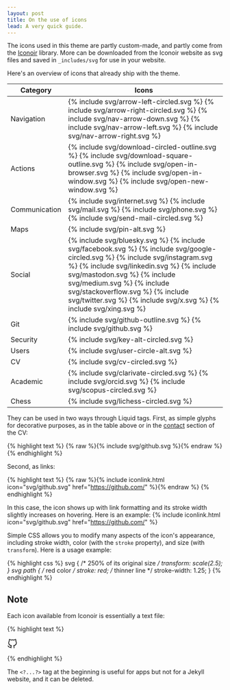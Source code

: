 ```yaml
---
layout: post
title: On the use of icons
lead: A very quick guide.
---
```


The icons used in this theme are partly custom-made, and partly come from the [Iconoir](https://iconoir.com/) library. More can be downloaded from the Iconoir website as svg files and saved in `_includes/svg` for use in your website.

Here's an overview of icons that already ship with the theme.

<table class="table">
  <thead>
    <tr>
      <th>Category</th>
      <th>Icons</th>
    </tr>
  </thead>
  <tbody>
    <tr>
      <td>Navigation</td>
      <td>
      {% include svg/arrow-left-circled.svg %}
      {% include svg/arrow-right-circled.svg %}
      {% include svg/nav-arrow-down.svg %}
      {% include svg/nav-arrow-left.svg %}
      {% include svg/nav-arrow-right.svg %}
      </td>
    </tr>
    <tr>
      <td>Actions</td>
      <td>
      {% include svg/download-circled-outline.svg %}
      {% include svg/download-square-outline.svg %}
      {% include svg/open-in-browser.svg %}
      {% include svg/open-in-window.svg %}
      {% include svg/open-new-window.svg %}
      </td>
    </tr>
    <tr>
      <td>Communication</td>
      <td>
      {% include svg/internet.svg %}
      {% include svg/mail.svg %}
      {% include svg/phone.svg %}
      {% include svg/send-mail-circled.svg %}
      </td>
    </tr>
    <tr>
      <td>Maps</td>
      <td>
      {% include svg/pin-alt.svg %}
      </td>
    </tr>
    <tr>
      <td>Social</td>
      <td>
      {% include svg/bluesky.svg %}
      {% include svg/facebook.svg %}
      {% include svg/google-circled.svg %}
      {% include svg/instagram.svg %}
      {% include svg/linkedin.svg %}
      {% include svg/mastodon.svg %}
      {% include svg/medium.svg %}
      {% include svg/stackoverflow.svg %}
      {% include svg/twitter.svg %}
      {% include svg/x.svg %}
      {% include svg/xing.svg %}
      </td>
    </tr>
    <tr>
      <td>Git</td>
      <td>
      {% include svg/github-outline.svg %}
      {% include svg/github.svg %}
      </td>
    </tr>
    <tr>
      <td>Security</td>
      <td>
      {% include svg/key-alt-circled.svg %}
      </td>
    </tr>
    <tr>
      <td>Users</td>
      <td>
      {% include svg/user-circle-alt.svg %}
      </td>
    </tr>
    <tr>
      <td>CV</td>
      <td>
      {% include svg/cv-circled.svg %}
      </td>
    </tr>
    <tr>
      <td>Academic</td>
      <td>
      {% include svg/clarivate-circled.svg %}
      {% include svg/orcid.svg %}
      {% include svg/scopus-circled.svg %}
      </td>
    </tr>
    <tr>
      <td>Chess</td>
      <td>
      {% include svg/lichess-circled.svg %}
      </td>
    </tr>
  </tbody>
</table>

They can be used in two ways through Liquid tags. First, as simple glyphs for decorative purposes, as in the table above or in the [contact](/cv) section of the CV:

{% highlight text %}
{% raw %}{% include svg/github.svg %}{% endraw %}
{% endhighlight %}

Second, as links:

{% highlight text %}
{% raw %}{% include iconlink.html icon="svg/github.svg" href="https://github.com/" %}{% endraw %}
{% endhighlight %}

In this case, the icon shows up with link formatting and its stroke width slightly increases on hovering. Here is an example: {% include iconlink.html icon="svg/github.svg" href="https://github.com/" %}

Simple CSS allows you to modify many aspects of the icon's appearance, including stroke width, color (with the `stroke` property), and size (with `transform`). Here is a usage example:

{% highlight css %}
svg {
  /* 250% of its original size */
  transform: scale(2.5);
  }
svg path {
    /* red color */
    stroke: red;
    /* thinner line */
    stroke-width: 1.25;
  }
{% endhighlight %}

## Note

Each icon available from Iconoir is essentially a text file:

{% highlight text %}

<?xml version="1.0" encoding="UTF-8"?><svg width="24px" height="24px" stroke-width="1.5" viewBox="0 0 24 24" fill="none" xmlns="http://www.w3.org/2000/svg" color="#000000"><path d="M16 22.027v-2.87a3.37 3.37 0 00-.94-2.61c3.14-.35 6.44-1.54 6.44-7a5.44 5.44 0 00-1.5-3.75 5.07 5.07 0 00-.09-3.77s-1.18-.35-3.91 1.48a13.38 13.38 0 00-7 0c-2.73-1.83-3.91-1.48-3.91-1.48A5.07 5.07 0 005 5.797a5.44 5.44 0 00-1.5 3.78c0 5.42 3.3 6.61 6.44 7a3.37 3.37 0 00-.94 2.58v2.87M9 20.027c-3 .973-5.5 0-7-3" stroke="#000000" stroke-width="1.5" stroke-linecap="round" stroke-linejoin="round"></path></svg>

{% endhighlight %}

The `<?...?>` tag at the beginning is useful for apps but not for a Jekyll website, and it can be deleted.
